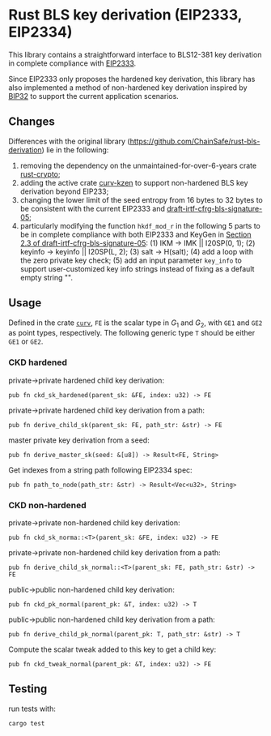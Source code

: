 # Rust BLS key derivation (EIP2333, EIP2334)

This library contains a straightforward interface to BLS12-381 key derivation in complete compliance with [EIP2333](https://eips.ethereum.org/EIPS/eip-2333).

Since EIP2333 only proposes the hardened key derivation, this library has also implemented a method of non-hardened key derivation inspired by [BIP32](https://github.com/bitcoin/bips/blob/master/bip-0032.mediawiki) to support the current application scenarios.

## Changes

Differences with the original library (<https://github.com/ChainSafe/rust-bls-derivation>) lie in the following:

1. removing the dependency on the unmaintained-for-over-6-years crate [rust-crypto](https://crates.io/crates/rust-crypto);
2. adding the active crate [curv-kzen](https://crates.io/crates/curv-kzen) to support non-hardened BLS key derivation beyond EIP233;
3. changing the lower limit of the seed entropy from 16 bytes to 32 bytes to be consistent with the current EIP2333 and [draft-irtf-cfrg-bls-signature-05](https://datatracker.ietf.org/doc/html/draft-irtf-cfrg-bls-signature-05);
4. particularly modifying the function `hkdf_mod_r` in the following 5 parts to be in complete compliance with both EIP2333 and KeyGen in [Section 2.3 of draft-irtf-cfrg-bls-signature-05](https://datatracker.ietf.org/doc/html/draft-irtf-cfrg-bls-signature-05#name-keygen):
   (1) IKM -> IMK || I20SP(0, 1);
   (2) keyinfo -> keyinfo || I20SP(L, 2);
   (3) salt -> H(salt);
   (4) add a loop with the zero private key check;
   (5) add an input parameter `key_info` to support user-customized key info strings instead of fixing as a default empty string "".

## Usage

Defined in the crate [`curv`](https://github.com/ZenGo-X/curv), `FE` is the scalar type in $G_1$ and $G_2$, with `GE1` and `GE2` as point types, respectively. The following generic type `T` should be either `GE1` or `GE2`.

### CKD hardened

private->private hardened child key derivation:

```
pub fn ckd_sk_hardened(parent_sk: &FE, index: u32) -> FE
```

private->private hardened child key derivation from a path:

```
pub fn derive_child_sk(parent_sk: FE, path_str: &str) -> FE
```

master private key derivation from a seed:

```
pub fn derive_master_sk(seed: &[u8]) -> Result<FE, String>
```

Get indexes from a string path following EIP2334 spec:

```
pub fn path_to_node(path_str: &str) -> Result<Vec<u32>, String>
```

### CKD non-hardened

private->private non-hardened child key derivation:

```
pub fn ckd_sk_norma::<T>(parent_sk: &FE, index: u32) -> FE
```

private->private non-hardened child key derivation from a path:

```
pub fn derive_child_sk_normal::<T>(parent_sk: FE, path_str: &str) -> FE
```

public->public non-hardened child key derivation:

```
pub fn ckd_pk_normal(parent_pk: &T, index: u32) -> T
```

public->public non-hardened child key derivation from a path:

```
pub fn derive_child_pk_normal(parent_pk: T, path_str: &str) -> T
```

Compute the scalar tweak added to this key to get a child key:

```
pub fn ckd_tweak_normal(parent_pk: &T, index: u32) -> FE
```

## Testing

run tests with:

```
cargo test
```
